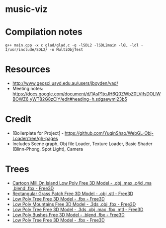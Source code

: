 # music-viz

# Compilation notes

```
g++ main.cpp -x c glad/glad.c -g -lSDL2 -lSDL2main -lGL -ldl -I/usr/include/SDL2/ -o MultiObjTest
```

# Resources

* http://www.geosci.usyd.edu.au/users/jboyden/vad/
* Meeting notes: https://docs.google.com/document/d/1AsP1tqJH6Q0ZWbZ0LVifsDOLlWBOWZ6_yWT82G8zClY/edit#heading=h.sdgaewml23b5

# Credit
- [Boilerplate for Project] - https://github.com/YuqinShao/WebGL-Obj-Loader/tree/gh-pages
- Includes Scene graph, Obj file Loader, Texture Loader, Basic Shader (Blinn-Phong, Spot Light), Camera
# Trees

- [Cartoon Mill On Island Low Poly Free 3D Model - .obj .max .c4d .ma .blend .fbx - Free3D](https://free3d.com/3d-model/cartoon-mill-on-island-low-poly-25625.html)
- [Rectangular Grass Patch Free 3D Model - .obj .stl - Free3D](https://free3d.com/3d-model/-rectangular-grass-patch--205749.html)
- [Low Poly Tree Free 3D Model - .fbx - Free3D](https://free3d.com/3d-model/low-poly-tree-449895.html)
- [Low Poly Mountains Free 3D Model - .3ds .obj .fbx - Free3D](https://free3d.com/3d-model/low-poly-mountains-94652.html)
- [Low Poly Tree Free 3D Model - .3ds .obj .max .fbx .mtl - Free3D](https://free3d.com/3d-model/low-poly-tree-18385.html)
- [Low Poly Bushes Free 3D Model - .blend .fbx - Free3D](https://free3d.com/3d-model/low-poly-bushes-799736.html)
- [Low Poly Tree Free 3D Model - .fbx - Free3D](https://free3d.com/3d-model/low-poly-snowy-tree-134146.html)
